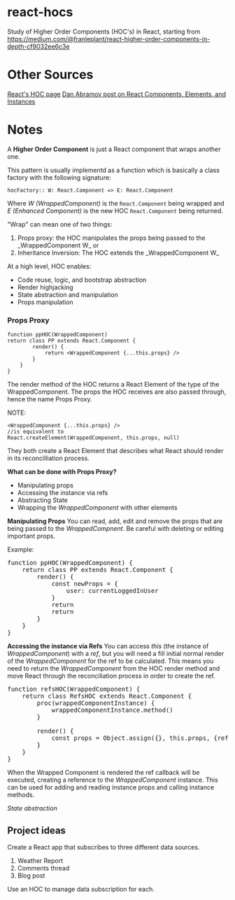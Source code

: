 # react-hocs

Study of Higher Order Components (HOC's) in React, starting from https://medium.com/@franleplant/react-higher-order-components-in-depth-cf9032ee6c3e

# Other Sources

[React's HOC page](https://reactjs.org/docs/higher-order-components.html)
[Dan Abramov post on React Components, Elements, and Instances](https://reactjs.org/blog/2015/12/18/react-components-elements-and-instances.html)

# Notes

A <strong>Higher Order Component</strong> is just a React component that wraps another one.

This pattern is usually implementd as a function which is basically a class factory with the following signature:

`hocFactory:: W: React.Component => E: React.Component`

Where _W (WrappedComponent)_ is the `React.Component` being wrapped and _E (Enhanced Component)_ is the new HOC `React.Component` being returned.

"Wrap" can mean one of two things:

<ol>
<li>Props proxy: the HOC manipulates the props being passed to the _WrappedComponent W_ or</li>
<li>
    Inheritance Inversion: The HOC extends the _WrappedComponent W_
</li>
</ol>

At a high level, HOC enables:

<ul>
    <li>Code reuse, logic, and bootstrap abstraction</li>
    <li>Render highjacking</li>
    <li>State abstraction and manipulation</li>
    <li>Props manipulation</li>
</ul>

### Props Proxy

    function ppHOC(WrappedComponent)
    return class PP extends React.Component {
            render() {
                return <WrappedComponent {...this.props} />
            }
        }
    }

The render method of the HOC returns a React Element of the type of the WrappedComponent. The props the HOC receives are also passed through, hence the name Props Proxy.

NOTE:

    <WrappedComponent {...this.props} />
    //is equivalent to
    React.createElement(WrappedComponent, this.props, null)

They both create a React Element that describes what React should render in its reconcilliation process.

**What can be done with Props Proxy?**

<ul>
    <li>Manipulating props</li>
    <li> Accessing the instance via refs</li>
    <li> Abstracting State</li>
    <li> Wrapping the <em>WrappedComponent</em> with other elements</li>
</ul>

**Manipulating Props**
You can read, add, edit and remove the props that are being passed to the _WrappedCompnent_. Be careful with deleting or editing important props.

Example:

<pre>
function ppHOC(WrappedComponent) {
    return class PP extends React.Component {
        render() {
            const newProps = {
                user: currentLoggedInUser
            }
            return <WrappedComponent {...this.props} {...newProps}/>
            return <WrappedComponent {...props}/>
        }
    }
}
</pre>

**Accessing the instance via Refs**
You can access _this_ (the instance of _WrappedComponent_) with a _ref_, but you will need a fill initial normal render of the _WrappedComponent_ for the ref to be calculated. This means you need to return the _WrappedComponent_ from the HOC render method and move React through the reconciliation process in order to create the ref.

<pre>
function refsHOC(WrappedComponent) {
    return class RefsHOC extends React.Component {
        proc(wrappedComponentInstance) {
            wrappedComponentInstance.method()
        }

        render() {
            const props = Object.assign({}, this.props, {refs: this.proc.bind(this)})
        }
    }
}
</pre>

When the Wrapped Component is rendered the ref callback will be executed, creating a reference to the _WrappedComponent_ instance. This can be used for adding and reading instance props and calling instance methods.

_State abstraction_

## Project ideas

Create a React app that subscribes to three different data sources.

<ol>
<li>Weather Report</li>
<li>Comments thread</li>
<li>Blog post</li>
</ol>

Use an HOC to manage data subscription for each.
